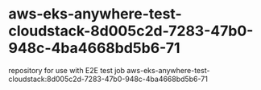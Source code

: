 # aws-eks-anywhere-test-cloudstack-8d005c2d-7283-47b0-948c-4ba4668bd5b6-71
repository for use with E2E test job aws-eks-anywhere-test-cloudstack:8d005c2d-7283-47b0-948c-4ba4668bd5b6-71
